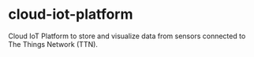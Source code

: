 # cloud-iot-platform
Cloud IoT Platform to store and visualize data from sensors connected to The Things Network (TTN).

